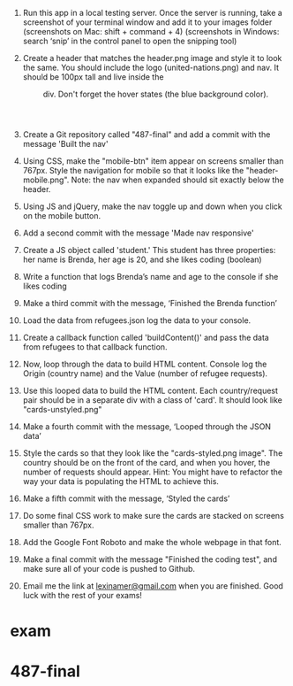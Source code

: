 1. Run this app in a local testing server. Once the server is running, take a screenshot of your terminal window and add it to your images folder (screenshots on Mac: shift + command + 4) (screenshots in Windows: search ‘snip’ in the control panel to open the snipping tool)

2. Create a header that matches the header.png image and style it to look the same. You should include the logo (united-nations.png) and nav. It should be 100px tall and live inside the <header> div. Don't forget the hover states (the blue background color).

3. Create a Git repository called "487-final" and add a commit with the message 'Built the nav'

5. Using CSS, make the "mobile-btn" item appear on screens smaller than 767px. Style the navigation for mobile so that it looks like the "header-mobile.png". Note: the nav when expanded should sit exactly below the header.

6. Using JS and jQuery, make the nav toggle up and down when you click on the mobile button.

7. Add a second commit with the message 'Made nav responsive'

8. Create a JS object called 'student.' This student has three properties: her name is Brenda, her age is 20, and she likes coding (boolean)

9. Write a function that logs Brenda’s name and age to the console if she likes coding

10. Make a third commit with the message, ‘Finished the Brenda function’

11. Load the data from refugees.json log the data to your console.

12. Create a callback function called 'buildContent()' and pass the data from refugees to that callback function.

13. Now, loop through the data to build HTML content. Console log the Origin (country name) and the Value (number of refugee requests).

14. Use this looped data to build the HTML content. Each country/request pair should be in a separate div with a class of 'card'. It should look like "cards-unstyled.png"

15. Make a fourth commit with the message, ‘Looped through the JSON data’

16. Style the cards so that they look like the "cards-styled.png image". The country should be on the front of the card, and when you hover, the number of requests should appear. Hint: You might have to refactor the way your data is populating the HTML to achieve this.

14. Make a fifth commit with the message, ‘Styled the cards’

15. Do some final CSS work to make sure the cards are stacked on screens smaller than 767px.

16. Add the Google Font Roboto and make the whole webpage in that font.

17. Make a final commit with the message "Finished the coding test", and make sure all of your code is pushed to Github.

18. Email me the link at lexinamer@gmail.com when you are finished. Good luck with the rest of your exams!
# exam
# 487-final
